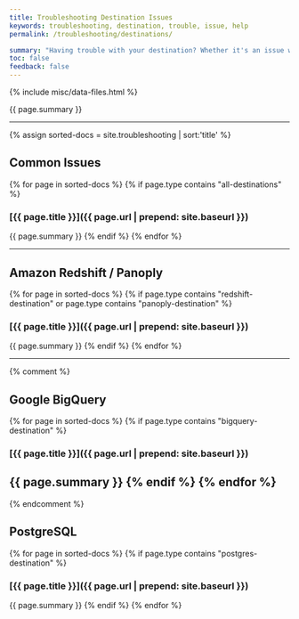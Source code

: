 ```yaml
---
title: Troubleshooting Destination Issues
keywords: troubleshooting, destination, trouble, issue, help
permalink: /troubleshooting/destinations/

summary: "Having trouble with your destination? Whether it's an issue with setup or connections, these are some of the most common causes of destination problems."
toc: false
feedback: false
---
```

{% include misc/data-files.html %}

{{ page.summary }}

---

{% assign sorted-docs = site.troubleshooting | sort:'title' %}

## Common Issues

{% for page in sorted-docs %}
{% if page.type contains "all-destinations" %}
### [{{ page.title }}]({{ page.url | prepend: site.baseurl }})
{{ page.summary }}
{% endif %}
{% endfor %}

---

## Amazon Redshift / Panoply

{% for page in sorted-docs %}
{% if page.type contains "redshift-destination" or page.type contains "panoply-destination" %}
### [{{ page.title }}]({{ page.url | prepend: site.baseurl }})
{{ page.summary }}
{% endif %}
{% endfor %}

---

{% comment %}
## Google BigQuery
{% for page in sorted-docs %}
{% if page.type contains "bigquery-destination" %}
### [{{ page.title }}]({{ page.url | prepend: site.baseurl }})
{{ page.summary }}
{% endif %}
{% endfor %}
---
{% endcomment %}

## PostgreSQL

{% for page in sorted-docs %}
{% if page.type contains "postgres-destination" %}
### [{{ page.title }}]({{ page.url | prepend: site.baseurl }})
{{ page.summary }}
{% endif %}
{% endfor %}